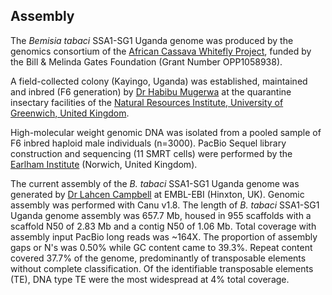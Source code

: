 **Assembly**
------------------------
The *Bemisia tabaci* SSA1-SG1 Uganda genome was produced by the genomics consortium of the [African Cassava Whitefly Project](http://www.cassavawhitefly.org), funded by the Bill & Melinda Gates Foundation (Grant Number OPP1058938). 

A field-collected colony (Kayingo, Uganda) was established, maintained and inbred (F6 generation) by [Dr Habibu Mugerwa](https://scholar.google.com/citations?user=srDeBUgAAAAJ&hl=en) at the quarantine insectary facilities of the [Natural Resources Institute, University of Greenwich, United Kingdom](https://www.nri.org/). 

High-molecular weight genomic DNA was isolated from a pooled sample of F6 inbred haploid male individuals (n=3000). PacBio Sequel library construction and sequencing (11 SMRT cells) were performed by the [Earlham Institute](https://www.earlham.ac.uk/) (Norwich, United Kingdom).

The current assembly of the *B. tabaci* SSA1-SG1 Uganda genome was generated by [Dr Lahcen Campbell](https://scholar.google.com.au/citations?user=zZ14f3EAAAAJ&hl=en&oi=ao) at EMBL-EBI (Hinxton, UK). Genomic assembly was performed with Canu v1.8. The length of *B. tabaci* SSA1-SG1 Uganda genome assembly was 657.7 Mb, housed in 955 scaffolds with a scaffold N50 of 2.83 Mb and a contig N50 of 1.06 Mb. Total coverage with assembly input PacBio long reads was ~164X. The proportion of assembly gaps or N's was 0.50% while GC content came to 39.3%. Repeat content covered 37.7% of the genome, predominantly of transposable elements without complete classification. Of the identifiable transposable elements (TE), DNA type TE were the most widespread at 4% total coverage.
